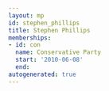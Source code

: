 ```yaml
---
layout: mp
id: stephen_phillips
title: Stephen Phillips
memberships:
- id: con
  name: Conservative Party
  start: '2010-06-08'
  end: 
autogenerated: true
---
```

